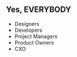 ## Yes, EVERYBODY

* Designers <!-- .element: class="fragment" -->
* Developers <!-- .element: class="fragment" -->
* Project Managers <!-- .element: class="fragment" -->
* Product Owners <!-- .element: class="fragment" -->
* CXO <!-- .element: class="fragment" -->

